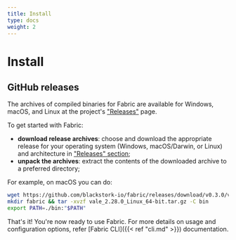 ```yaml
---
title: Install
type: docs
weight: 2
---
```


# Install

## GitHub releases 

The archives of compiled binaries for Fabric are available for Windows, macOS, and Linux at the project's ["Releases"](https://github.com/blackstork-io/fabric/releases) page.

To get started with Fabric:

- **download release archives**: choose and download the appropriate release for your operating system (Windows, macOS/Darwin, or Linux) and architecture in ["Releases" section](https://github.com/blackstork-io/fabric/releases);
- **unpack the archives**: extract the contents of the downloaded archive to a preferred directory;

For example, on macOS you can do:

```bash
wget https://github.com/blackstork-io/fabric/releases/download/v0.3.0/vale_0.3.0_Linux_64-bit.tar.gz
mkdir fabric && tar -xvzf vale_2.28.0_Linux_64-bit.tar.gz -C bin
export PATH=./bin:"$PATH"
```

That's it! You're now ready to use Fabric. For more details on usage and configuration options, refer [Fabric CLI]({{< ref "cli.md" >}}) documentation.
